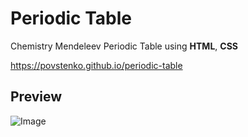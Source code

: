 # Periodic Table
Chemistry Mendeleev Periodic Table using **HTML**, **CSS**

https://povstenko.github.io/periodic-table

## Preview
![Image](/Screenshots/periodic-table.png)
